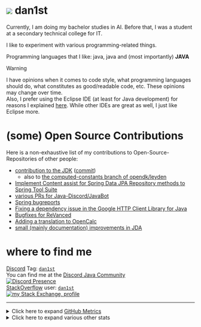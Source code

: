 # <img src="https://cdn.discordapp.com/avatars/358291050957111296/04142bc301e89d192b99e2d3664f4723.png" height="100px" /> dan1st

Currently, I am doing my bachelor studies in AI.
Before that, I was a student at a secondary technical college for IT.

I like to experiment with various programming-related things.

Programming languages that I like: java, java and (most importantly) **JAVA**

> [!Warning]
> I have opinions when it comes to code style, what programming languages should do, what constitutes as good/readable code, etc. These opinions may change over time.  
Also, I prefer using the Eclipse IDE (at least for Java development) for reasons I explained [here](https://gist.github.com/danthe1st/b72175436d9aaf0e19eeca608cce4feb). While other IDEs are great as well, I just like Eclipse more.

# (some) Open Source Contributions

Here is a non-exhaustive list of my contributions to Open-Source-Repositories of other people:

- [contribution to the JDK](https://github.com/openjdk/jdk/pull/15040) ([commit](https://github.com/openjdk/jdk/commit/b463c6d3b0f27c8f124b5733cb9e7677542abe37))
  - also to [the computed-constants branch of opendk/leyden](https://github.com/openjdk/leyden/pull/1)
- [Implement Content assist for Spring Data JPA Repository methods to Spring Tool Suite](https://github.com/spring-projects/sts4/pull/981)
- [various PRs for Java-Discord/JavaBot](https://github.com/Java-Discord/JavaBot/pulls?q=author%3A%40me+sort%3Acomments-desc)
- [Spring bugreports](https://github.com/search?q=org%3Aspring-projects+author%3Adanthe1st&type=issues)
- [Fixing a dependency issue in the Google HTTP Client Library for Java](https://github.com/googleapis/google-http-java-client/pull/1405)
- [Bugfixes for ReVanced](https://github.com/pulls?q=is%3Apr+author%3A%40me+archived%3Afalse+user%3Arevanced+sort%3Acomments-desc)
- [Adding a translation to OpenCalc](https://github.com/Darkempire78/OpenCalc/pull/34)
- [small (mainly documentation) improvements in JDA](https://github.com/DV8FromTheWorld/JDA/pulls?q=author%3A%40me+sort%3Aupdated-desc+)

# where to find me

[Discord](https://discord.com) Tag: [`dan1st`](https://discord.com/users/358291050957111296)<br/>
You can find me at the [Discord Java Community](https://join.javadiscord.net/)<br/>
[![Discord Presence](https://lanyard-profile-readme.vercel.app/api/358291050957111296?theme=light)](https://discord.com/users/358291050957111296)<br/>
[StackOverflow](https://stackoverflow.com) user: [`dan1st`](https://stackoverflow.com/users/10871900/dan1st)<br/>
<a href="https://stackoverflow.com/users/10871900/dan1st"><img src="https://stackexchange.com/users/flair/15064163.png" height="100px" alt="my Stack Exchange, profile" /></a>

---
<details>
  <summary>Click here to expand <a href="https://github.com/lowlighter/metrics">GitHub Metrics</a></summary>
  
  <img src="https://raw.githubusercontent.com/danthe1st/github-stats/generated/metrics.svg" width="75%" alt="GitHub Metrics" />
  
</details>

<details>
  <summary>Click here to expand various other stats</summary>
  
<a href="https://github.com/DenverCoder1/github-readme-streak-stats"><img src="https://streak-stats.demolab.com/?user=danthe1st&hide_border=true&fire=red" height="100px" /></a>


  
##### Stats from github-readme-stats:
<a href=""><img src="https://github-readme-stats.vercel.app/api?username=danthe1st&show_icons=true&include_all_commits=true&count_private=true&theme=cobalt" alt="my github stats" height="150px" /></a>
<a href=""><img src="https://github-readme-stats.vercel.app/api/top-langs/?username=danthe1st&layout=compact&height=200" alt="Top Langs" height="150px" /></a>
##### Stats from github-stats (includes private repositories and organizations):
![](https://github.com/danthe1st/github-stats/blob/generated/overview.svg)
![](https://github.com/danthe1st/github-stats/blob/generated/languages.svg)
  
##### GitHub Profile Trophy
[![GitHub Profile Trophy](https://github-profile-trophy.vercel.app/?username=danthe1st)](https://github.com/ryo-ma/github-profile-trophy)
</details>
